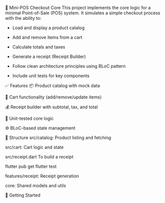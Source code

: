 🧾 Mini-POS Checkout Core
This project implements the core logic for a minimal Point-of-Sale (POS) system. It simulates a simple checkout process with the ability to:

- Load and display a product catalog

- Add and remove items from a cart

- Calculate totals and taxes

- Generate a receipt (Receipt Builder)

- Follow clean architecture principles using BLoC pattern

- Include unit tests for key components

✅ Features
📦 Product catalog with mock data

🛒 Cart functionality (add/remove/update items)

💰 Receipt builder with subtotal, tax, and total

🧪 Unit-tested core logic

⚙️ BLoC-based state management

📂 Structure
src/catalog: Product listing and fetching

src/cart: Cart logic and state

src/receipt.dart To build a receipt 

flutter pub get
flutter test


features/receipt: Receipt generation

core: Shared models and utils

🚀 Getting Started
